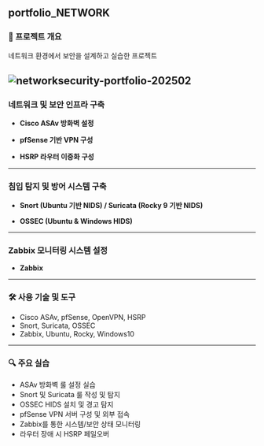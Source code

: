 ## portfolio_NETWORK

### 📌 프로젝트 개요
네트워크 환경에서 보안을 설계하고 실습한 프로젝트

![networksecurity-portfolio-202502](https://github.com/user-attachments/assets/825d3b21-a526-4561-bc97-03d075f41691)
---

### 네트워크 및 보안 인프라 구축

- **Cisco ASAv 방화벽 설정**

- **pfSense 기반 VPN 구성**

- **HSRP 라우터 이중화 구성**

---

### 침입 탐지 및 방어 시스템 구축

- **Snort (Ubuntu 기반 NIDS) / Suricata (Rocky 9 기반 NIDS)**

- **OSSEC (Ubuntu & Windows HIDS)**

---

### Zabbix 모니터링 시스템 설정

- **Zabbix**

---

### 🛠 사용 기술 및 도구

- Cisco ASAv, pfSense, OpenVPN, HSRP
- Snort, Suricata, OSSEC
- Zabbix, Ubuntu, Rocky, Windows10

---

### 🔍 주요 실습

- ASAv 방화벽 룰 설정 실습
- Snort 및 Suricata 룰 작성 및 탐지
- OSSEC HIDS 설치 및 경고 탐지
- pfSense VPN 서버 구성 및 외부 접속
- Zabbix를 통한 시스템/보안 상태 모니터링
- 라우터 장애 시 HSRP 페일오버
